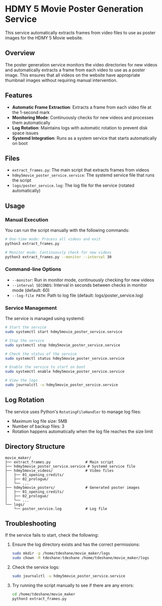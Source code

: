 # HDMY 5 Movie Poster Generation Service

This service automatically extracts frames from video files to use as poster images for the HDMY 5 Movie website.

## Overview

The poster generation service monitors the video directories for new videos and automatically extracts a frame from each video to use as a poster image. This ensures that all videos on the website have appropriate thumbnail images without requiring manual intervention.

## Features

- **Automatic Frame Extraction**: Extracts a frame from each video file at the 1-second mark
- **Monitoring Mode**: Continuously checks for new videos and processes them automatically
- **Log Rotation**: Maintains logs with automatic rotation to prevent disk space issues
- **Systemd Integration**: Runs as a system service that starts automatically on boot

## Files

- `extract_frames.py`: The main script that extracts frames from videos
- `hdmy5movie_poster_service.service`: The systemd service file that runs the script
- `logs/poster_service.log`: The log file for the service (rotated automatically)

## Usage

### Manual Execution

You can run the script manually with the following commands:

```bash
# One-time mode: Process all videos and exit
python3 extract_frames.py

# Monitor mode: Continuously check for new videos
python3 extract_frames.py --monitor --interval 30
```

### Command-line Options

- `--monitor`: Run in monitor mode, continuously checking for new videos
- `--interval SECONDS`: Interval in seconds between checks in monitor mode (default: 60)
- `--log-file PATH`: Path to log file (default: logs/poster_service.log)

### Service Management

The service is managed using systemd:

```bash
# Start the service
sudo systemctl start hdmy5movie_poster_service.service

# Stop the service
sudo systemctl stop hdmy5movie_poster_service.service

# Check the status of the service
sudo systemctl status hdmy5movie_poster_service.service

# Enable the service to start on boot
sudo systemctl enable hdmy5movie_poster_service.service

# View the logs
sudo journalctl -u hdmy5movie_poster_service.service
```

## Log Rotation

The service uses Python's `RotatingFileHandler` to manage log files:

- Maximum log file size: 5MB
- Number of backup files: 3
- Rotation happens automatically when the log file reaches the size limit

## Directory Structure

```
movie_maker/
├── extract_frames.py                # Main script
├── hdmy5movie_poster_service.service # Systemd service file
├── hdmy5movie_videos/               # Video files
│   ├── 01_opening_credits/
│   ├── 02_prologue/
│   └── ...
├── hdmy5movie_posters/              # Generated poster images
│   ├── 01_opening_credits/
│   ├── 02_prologue/
│   └── ...
└── logs/
    └── poster_service.log           # Log file
```

## Troubleshooting

If the service fails to start, check the following:

1. Ensure the log directory exists and has the correct permissions:
   ```bash
   sudo mkdir -p /home/tdeshane/movie_maker/logs
   sudo chown -R tdeshane:tdeshane /home/tdeshane/movie_maker/logs
   ```

2. Check the service logs:
   ```bash
   sudo journalctl -u hdmy5movie_poster_service.service
   ```

3. Try running the script manually to see if there are any errors:
   ```bash
   cd /home/tdeshane/movie_maker
   python3 extract_frames.py
   ``` 